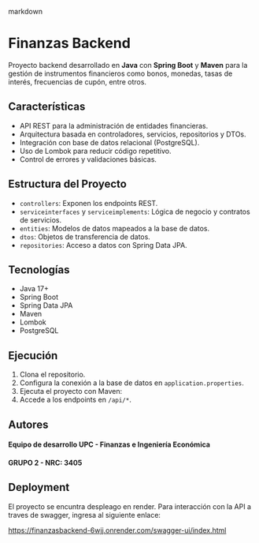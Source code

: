 markdown
# Finanzas Backend

Proyecto backend desarrollado en **Java** con **Spring Boot** y **Maven** para la gestión de instrumentos financieros como bonos, monedas, tasas de interés, frecuencias de cupón, entre otros.

## Características

- API REST para la administración de entidades financieras.
- Arquitectura basada en controladores, servicios, repositorios y DTOs.
- Integración con base de datos relacional (PostgreSQL).
- Uso de Lombok para reducir código repetitivo.
- Control de errores y validaciones básicas.

## Estructura del Proyecto

- `controllers`: Exponen los endpoints REST.
- `serviceinterfaces` y `serviceimplements`: Lógica de negocio y contratos de servicios.
- `entities`: Modelos de datos mapeados a la base de datos.
- `dtos`: Objetos de transferencia de datos.
- `repositories`: Acceso a datos con Spring Data JPA.

## Tecnologías

- Java 17+
- Spring Boot
- Spring Data JPA
- Maven
- Lombok
- PostgreSQL

## Ejecución

1. Clona el repositorio.
2. Configura la conexión a la base de datos en `application.properties`.
3. Ejecuta el proyecto con Maven:
4. Accede a los endpoints en `/api/*`.

## Autores

#### Equipo de desarrollo UPC - Finanzas e Ingeniería Económica
#### GRUPO 2 - NRC: 3405


## Deployment

El proyecto se encuntra despleago en render.
Para interacción con la API a traves de swagger, ingresa al siguiente enlace:

https://finanzasbackend-6wjj.onrender.com/swagger-ui/index.html